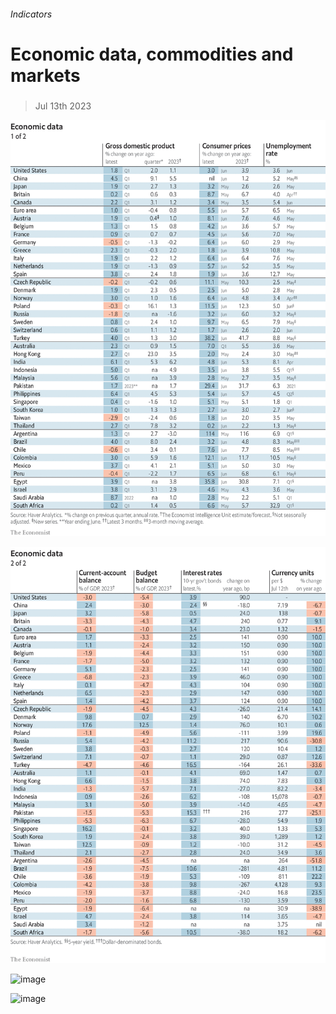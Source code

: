 ###### Indicators

# Economic data, commodities and markets 

#####  

> Jul 13th 2023 

![image](images/20230715_INT101.png) 


![image](images/20230715_INT102.png) 


![image](images/20230715_INT201.png) 


![image](images/20230715_INT401.png) 


